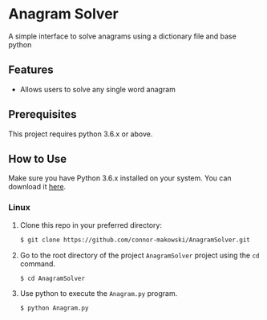 Anagram Solver
===============

A simple interface to solve anagrams using a dictionary file and base python

Features
--------

- Allows users to solve any single word anagram


Prerequisites
-------------

This project requires python 3.6.x or above.

How to Use
----------

Make sure you have Python 3.6.x installed on your system. You can download it [here](https://www.python.org/downloads/).

### Linux

1. Clone this repo in your preferred directory:
    ```sh
    $ git clone https://github.com/connor-makowski/AnagramSolver.git
    ```
2. Go to the root directory of the project `AnagramSolver` project using the `cd` command.
    ```sh
    $ cd AnagramSolver
    ```
3. Use python to execute the `Anagram.py` program.
    ```sh
    $ python Anagram.py
    ```
